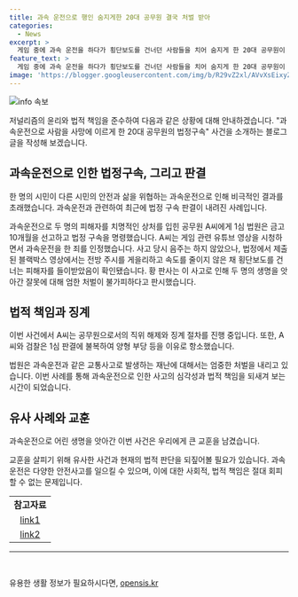 ```yaml
---
title: 과속 운전으로 행인 숨지게한 20대 공무원 결국 처벌 받아
categories:
  - News
excerpt: >
  게임 중에 과속 운전을 하다가 횡단보도를 건너던 사람들을 치어 숨지게 한 20대 공무원이 법정 구속되었습니다. A씨는 시속 87.5㎞ 이상의 과속으로 운전하다가 횡단보도를 건너는 피해자를 충분히 발견했음에도 불구하고 전방 주시를 소홀히 한 것으로 밝혀졌습니다. 이로 인해 피해자 한 명이 사망하고 다른 한 명은 중상을 입었습니다. A씨는 재판 과정에서 유튜브 영상을 보고 있었다고 주장했지만, 법정은 과실을 인정하고 10개월의 금고형을 선고했습니다. A씨와 검찰은 판결에 불복하여 항소했으며, 공무원으로서의 직위는 해제되고 징계 절차가 진행 중에 있습니다.
feature_text: >
  게임 중에 과속 운전을 하다가 횡단보도를 건너던 사람들을 치어 숨지게 한 20대 공무원이 법정 구속되었습니다. A씨는 시속 87.5㎞ 이상의 과속으로 운전하다가 횡단보도를 건너는 피해자를 충분히 발견했음에도 불구하고 전방 주시를 소홀히 한 것으로 밝혀졌습니다. 이로 인해 피해자 한 명이 사망하고 다른 한 명은 중상을 입었습니다. A씨는 재판 과정에서 유튜브 영상을 보고 있었다고 주장했지만, 법정은 과실을 인정하고 10개월의 금고형을 선고했습니다. A씨와 검찰은 판결에 불복하여 항소했으며, 공무원으로서의 직위는 해제되고 징계 절차가 진행 중에 있습니다.
image: 'https://blogger.googleusercontent.com/img/b/R29vZ2xl/AVvXsEixyZcFfHzMRdzZMjFBmAUKJYCLCGyLL1o632UiGVXcaFdKo_bkvkuCioo0uUKlGfBVcT3P84aROyZIXSBEx3Aw5nCQ3pTgDom1WDC4m8eifvWiAmWEEVb4x6G_l8C0QH225ldMjyaFvpxGEBGNO37VmDTDMHGhJPq73UglMfDca1-0aw/s1600/blogspot.png'
---
```


<p><img src="https://blogger.googleusercontent.com/img/b/R29vZ2xl/AVvXsEixyZcFfHzMRdzZMjFBmAUKJYCLCGyLL1o632UiGVXcaFdKo_bkvkuCioo0uUKlGfBVcT3P84aROyZIXSBEx3Aw5nCQ3pTgDom1WDC4m8eifvWiAmWEEVb4x6G_l8C0QH225ldMjyaFvpxGEBGNO37VmDTDMHGhJPq73UglMfDca1-0aw/s1600/blogspot.png" alt="info 속보" /></p>

<p>저널리즘의 윤리와 법적 책임을 준수하여 다음과 같은 상황에 대해 안내하겠습니다. "과속운전으로 사람을 사망에 이르게 한 20대 공무원의 법정구속" 사건을 소개하는 블로그 글을 작성해 보겠습니다.</p>

<h2 data-ke-size="size26">과속운전으로 인한 법정구속, 그리고 판결</h2>

<p>한 명의 시민이 다른 시민의 안전과 삶을 위협하는 과속운전으로 인해 비극적인 결과를 초래했습니다. 과속운전과 관련하여 최근에 법정 구속 판결이 내려진 사례입니다.</p>

<p data-ke-size="size16">과속운전으로 두 명의 피해자를 치명적인 상처를 입힌 공무원 A씨에게 1심 법원은 금고 10개월을 선고하고 법정 구속을 명령했습니다. A씨는 게임 관련 유튜브 영상을 시청하면서 과속운전을 한 죄를 인정했습니다. 사고 당시 음주는 하지 않았으나, 법정에서 제출된 블랙박스 영상에서는 전방 주시를 게을리하고 속도를 줄이지 않은 채 횡단보도를 건너는 피해자를 들이받았음이 확인됐습니다. 황 판사는 이 사고로 인해 두 명의 생명을 앗아간 잘못에 대해 엄한 처벌이 불가피하다고 판시했습니다.</p>

<h2 data-ke-size="size26">법적 책임과 징계</h2>

<p>이번 사건에서 A씨는 공무원으로서의 직위 해제와 징계 절차를 진행 중입니다. 또한, A씨와 검찰은 1심 판결에 불복하여 양형 부당 등을 이유로 항소했습니다.</p>

<p data-ke-size="size16">법원은 과속운전과 같은 교통사고로 발생하는 재난에 대해서는 엄중한 처벌을 내리고 있습니다. 이번 사례를 통해 과속운전으로 인한 사고의 심각성과 법적 책임을 되새겨 보는 시간이 되었습니다.</p>

<h2 data-ke-size="size26">유사 사례와 교훈</h2>

<p>과속운전으로 어린 생명을 앗아간 이번 사건은 우리에게 큰 교훈을 남겼습니다.</p>

<p data-ke-size="size16">교훈을 살피기 위해 유사한 사건과 현재의 법적 판단을 되짚어볼 필요가 있습니다. 과속운전은 다양한 안전사고를 일으킬 수 있으며, 이에 대한 사회적, 법적 책임은 절대 회피할 수 없는 문제입니다.</p>

<table>
  <tbody>
    <tr>
      <td style="text-align: center; height: 17px;"><b>참고자료</b></td>
    </tr>
    <tr>
      <td style="text-align: center; height: 17px;"><a href="https://www.examplelink1.com">link1</a></td>
    </tr>
    <tr>
      <td style="text-align: center; height: 17px;"><a href="https://www.examplelink2.com">link2</a></td>
    </tr>
  </tbody>
</table>

<hr>

<p data-ke-size="size16">&nbsp;</p>
유용한 생활 정보가 필요하시다면, <a href="https://opensis.kr" rel="dofollow">opensis.kr</a>


